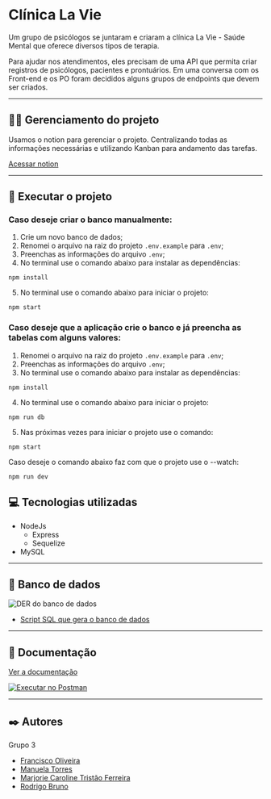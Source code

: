 # Clínica La Vie

Um grupo de psicólogos se juntaram e criaram a clínica La Vie - Saúde Mental que oferece diversos tipos de terapia.

Para ajudar nos atendimentos, eles precisam de uma API que permita criar registros de psicólogos, pacientes e prontuários. Em uma conversa com os Front-end e os PO foram decididos alguns grupos de endpoints que devem ser criados.

---

## 🧑‍💼 Gerenciamento do projeto

Usamos o notion para gerenciar o projeto. Centralizando todas as informações necessárias e utilizando Kanban para andamento das tarefas.

[Acessar notion](https://rodrigobruno.notion.site/Desafio-3-5fa253a022cf4c09aa26d07f89925a2b)

---

## 📁 Executar o projeto

### Caso deseje criar o banco manualmente:

1.  Crie um novo banco de dados;
2.  Renomei o arquivo na raiz do projeto `.env.example` para `.env`;
3.  Preenchas as informações do arquivo `.env`;
4.  No terminal use o comando abaixo para instalar as dependências:

```
npm install
```

5.  No terminal use o comando abaixo para iniciar o projeto:

```
npm start
```

### Caso deseje que a aplicação crie o banco e já preencha as tabelas com alguns valores:

1.  Renomei o arquivo na raiz do projeto `.env.example` para `.env`;
2.  Preenchas as informações do arquivo `.env`;
3.  No terminal use o comando abaixo para instalar as dependências:

```
npm install
```

4.  No terminal use o comando abaixo para iniciar o projeto:

```
npm run db
```

5.  Nas próximas vezes para iniciar o projeto use o comando:

```
npm start
```

Caso deseje o comando abaixo faz com que o projeto use o --watch:

```
npm run dev
```

## 💻 Tecnologias utilizadas

-   NodeJs
    -   Express
    -   Sequelize
-   MySQL

---

## 💾 Banco de dados

![DER do banco de dados](https://raw.githubusercontent.com/rodrigobruno/clinica-la-vie/main/banco-de-dados/clinica-la-vie-der.png 'DER do banco de dados')

-   [Script SQL que gera o banco de dados](https://raw.githubusercontent.com/rodrigobruno/clinica-la-vie-grupo-3/main/banco-de-dados/clinica-la-vie-der.sql)

---

## 📑 Documentação

[Ver a documentação](https://documenter.getpostman.com/view/7321693/2s93XwyiTr)

[![Executar no Postman](https://run.pstmn.io/button.svg)](https://app.getpostman.com/run-collection/7321693-cb8c9726-3357-454a-bd5c-05dfabd38417?action=collection%2Ffork&collection-url=entityId%3D7321693-cb8c9726-3357-454a-bd5c-05dfabd38417%26entityType%3Dcollection%26workspaceId%3D9de4cab0-21c3-4694-8bdd-e668f6651cd7)

---

## ✒️ Autores

Grupo 3

-   [Francisco Oliveira](https://github.com/)
-   [Manuela Torres](https://github.com/)
-   [Marjorie Caroline Tristão Ferreira](https://github.com/)
-   [Rodrigo Bruno](https://github.com/rodrigobruno/)
